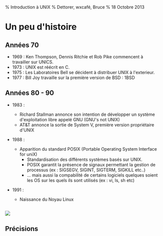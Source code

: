 % Introduction à UNIX
% Dettorer, wxcafé, Bruce
% 18 Octobre 2013

# Un peu d'histoire

## Années 70

- 1969 : Ken Thompson, Dennis Ritchie et Rob Pike commencent à travailler sur UNICS.
- 1973 : UNIX est réécrit en C.
- 1975 : Les Laboratoires Bell se décident à distribuer UNIX à
  l'exterieur.
- 1977 : Bill Joy travaille sur la première version de BSD : 1BSD

## Années 80 - 90

- 1983 : 
    - Richard Stallman annonce son intention de développer un système d'exploitation libre
      appelé GNU (GNU's not UNIX)
    - AT&T annonce la sortie de System V, première version propriétaire
      d'UNIX
- 1988 :
    - Apparition du standard POSIX (Portable Operating System Interface
      for uniX)
        - Standardisation des différents systèmes basés sur UNIX.
        - POSIX garantit la présence de signaux permettant la
          gestion de processus (ex : SIGSEGV, SIGINT, SIGTERM, SIGKILL etc..)
        - ... mais aussi la compabilité de certains logiciels
          quelques soient les OS sur les quels ils sont utilisés
          (ex : vi, ls, sh etc)

- 1991 :
    - Naissance du Noyau Linux

##

![](/home/bruce/slides_unix/ressources/torvalds.PNG)

## Précisions
